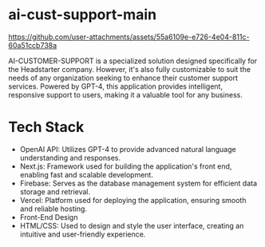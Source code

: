 # ai-cust-support-main

https://github.com/user-attachments/assets/55a6109e-e726-4e04-811c-60a51ccb738a

AI-CUSTOMER-SUPPORT is a specialized solution designed specifically for the Headstarter company. However, it's also fully customizable to suit the needs of any organization seeking to enhance their customer support services. Powered by GPT-4, this application provides intelligent, responsive support to users, making it a valuable tool for any business.

# Tech Stack
- OpenAI API: Utilizes GPT-4 to provide advanced natural language understanding and responses.
- Next.js: Framework used for building the application's front end, enabling fast and scalable development.
- Firebase: Serves as the database management system for efficient data storage and retrieval.
- Vercel: Platform used for deploying the application, ensuring smooth and reliable hosting.
- Front-End Design
- HTML/CSS: Used to design and style the user interface, creating an intuitive and user-friendly experience.
